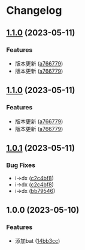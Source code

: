 # Changelog

## [1.1.0](https://github.com/Starry-Wind/Honkai-Star-Rail/compare/v1.0.1...v1.1.0) (2023-05-11)


### Features

* 版本更新 ([a766779](https://github.com/Starry-Wind/Honkai-Star-Rail/commit/a7667792f8df10bb451a8b429c47965904e6c18f))
* 版本更新 ([a766779](https://github.com/Starry-Wind/Honkai-Star-Rail/commit/a7667792f8df10bb451a8b429c47965904e6c18f))

## [1.1.0](https://github.com/Starry-Wind/Honkai-Star-Rail/compare/v1.0.1...v1.1.0) (2023-05-11)


### Features

* 版本更新 ([a766779](https://github.com/Starry-Wind/Honkai-Star-Rail/commit/a7667792f8df10bb451a8b429c47965904e6c18f))
* 版本更新 ([a766779](https://github.com/Starry-Wind/Honkai-Star-Rail/commit/a7667792f8df10bb451a8b429c47965904e6c18f))

## [1.0.1](https://github.com/Starry-Wind/Honkai-Star-Rail/compare/v1.0.0...v1.0.1) (2023-05-11)


### Bug Fixes

* i-&gt;dx ([c2c4bf8](https://github.com/Starry-Wind/Honkai-Star-Rail/commit/c2c4bf8007ca9d2725dd79ac31f9034be9997f82))
* i-&gt;dx ([c2c4bf8](https://github.com/Starry-Wind/Honkai-Star-Rail/commit/c2c4bf8007ca9d2725dd79ac31f9034be9997f82))
* i-&gt;dx ([bb79546](https://github.com/Starry-Wind/Honkai-Star-Rail/commit/bb79546d3ee19fc482c20568da8e0b13eb0bb649))

## 1.0.0 (2023-05-10)


### Features

* 添加bat ([14bb3cc](https://github.com/Starry-Wind/Honkai-Star-Rail/commit/14bb3cce9877afe40f6b721d0e75efd6a59b3c06))
